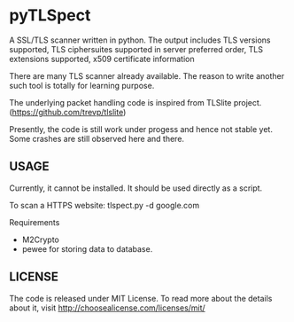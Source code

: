 pyTLSpect
=========
A SSL/TLS scanner written in python. The output includes TLS versions supported, TLS ciphersuites supported in server preferred order, TLS extensions supported, x509 certificate information   

There are many TLS scanner already available. The reason to write another such tool is totally for learning purpose. 

The underlying packet handling code is inspired from TLSlite project. (https://github.com/trevp/tlslite)

Presently, the code is still work under progess and hence not stable yet. Some crashes are still observed here and there.

USAGE
-------
Currently, it cannot be installed. It should be used directly as a script. 

To scan a HTTPS website:
        tlspect.py -d google.com

Requirements
* M2Crypto
* pewee for storing data to database. 

LICENSE
-------
The code is released under MIT License. To read more about the details about it, visit http://choosealicense.com/licenses/mit/ 
